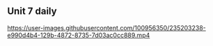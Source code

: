 ## Unit 7 daily


https://user-images.githubusercontent.com/100956350/235203238-e990d4b4-129b-4872-8735-7d03ac0cc889.mp4

